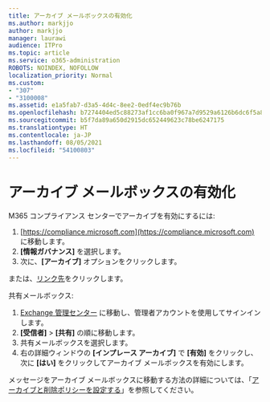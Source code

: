 ```yaml
---
title: アーカイブ メールボックスの有効化
ms.author: markjjo
author: markjjo
manager: laurawi
audience: ITPro
ms.topic: article
ms.service: o365-administration
ROBOTS: NOINDEX, NOFOLLOW
localization_priority: Normal
ms.custom:
- "307"
- "3100008"
ms.assetid: e1a5fab7-d3a5-4d4c-8ee2-0edf4ec9b76b
ms.openlocfilehash: b7274404ed5c88273af1cc6ba0f967a7d9529a6126b6dc6f5a8e9561f0b77418
ms.sourcegitcommit: b5f7da89a650d2915dc652449623c78be6247175
ms.translationtype: HT
ms.contentlocale: ja-JP
ms.lasthandoff: 08/05/2021
ms.locfileid: "54100803"
---
```

# <a name="enable-an-archive-mailbox"></a>アーカイブ メールボックスの有効化

M365 コンプライアンス センターでアーカイブを有効にするには:

1. [https://compliance.microsoft.com](https://compliance.microsoft.com) に移動します。
2. **[情報ガバナンス]** を選択します。
3. 次に、**[アーカイブ]** オプションをクリックします。

または、[リンク先](https://sip.compliance.microsoft.com/informationgovernance?viewid=archive)をクリックします。  

共有メールボックス:

1. [Exchange 管理センター](https://outlook.office365.com/ecp) に移動し、管理者アカウントを使用してサインインします。
2. **[受信者]** > **[共有]** の順に移動します。
3. 共有メールボックスを選択します。
4. 右の詳細ウィンドウの **[インプレース アーカイブ]** で **[有効]** をクリックし、次に **[はい]** をクリックしてアーカイブ メールボックスを有効にします。

メッセージをアーカイブ メールボックスに移動する方法の詳細については、「[アーカイブと削除ポリシーを設定する](https://docs.microsoft.com//office365/securitycompliance/set-up-an-archive-and-deletion-policy-for-mailboxes)」を参照してください。
